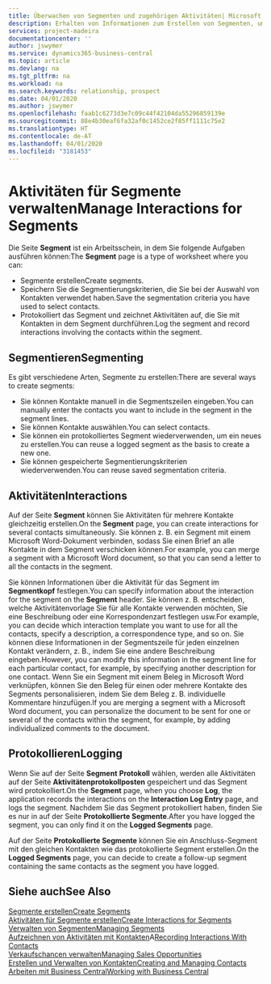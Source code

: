 ```yaml
---
title: Überwachen von Segmenten und zugehörigen Aktivitäten| Microsoft Docs
description: Erhalten von Informationen zum Erstellen von Segmenten, um Kontaktgruppen zu definieren und Festlegen von Aktivitäten für Segmente.
services: project-madeira
documentationcenter: ''
author: jswymer
ms.service: dynamics365-business-central
ms.topic: article
ms.devlang: na
ms.tgt_pltfrm: na
ms.workload: na
ms.search.keywords: relationship, prospect
ms.date: 04/01/2020
ms.author: jswymer
ms.openlocfilehash: faab1c6273d3e7c09c44f42104da55296859139e
ms.sourcegitcommit: 88e4b30eaf6fa32af0c1452ce2f85ff1111c75e2
ms.translationtype: HT
ms.contentlocale: de-AT
ms.lasthandoff: 04/01/2020
ms.locfileid: "3181453"
---
```

# <a name="manage-interactions-for-segments"></a><span data-ttu-id="4c4a5-103">Aktivitäten für Segmente verwalten</span><span class="sxs-lookup"><span data-stu-id="4c4a5-103">Manage Interactions for Segments</span></span>
<span data-ttu-id="4c4a5-104">Die Seite **Segment** ist ein Arbeitsschein, in dem Sie folgende Aufgaben ausführen können:</span><span class="sxs-lookup"><span data-stu-id="4c4a5-104">The **Segment** page is a type of worksheet where you can:</span></span>

* <span data-ttu-id="4c4a5-105">Segmente erstellen</span><span class="sxs-lookup"><span data-stu-id="4c4a5-105">Create segments.</span></span>
* <span data-ttu-id="4c4a5-106">Speichern Sie die Segmentierungskriterien, die Sie bei der Auswahl von Kontakten verwendet haben.</span><span class="sxs-lookup"><span data-stu-id="4c4a5-106">Save the segmentation criteria you have used to select contacts.</span></span>
* <span data-ttu-id="4c4a5-107">Protokolliert das Segment und zeichnet Aktivitäten auf, die Sie mit Kontakten in dem Segment durchführen.</span><span class="sxs-lookup"><span data-stu-id="4c4a5-107">Log the segment and record interactions involving the contacts within the segment.</span></span>

## <a name="segmenting"></a><span data-ttu-id="4c4a5-108">Segmentieren</span><span class="sxs-lookup"><span data-stu-id="4c4a5-108">Segmenting</span></span>
<span data-ttu-id="4c4a5-109">Es gibt verschiedene Arten, Segmente zu erstellen:</span><span class="sxs-lookup"><span data-stu-id="4c4a5-109">There are several ways to create segments:</span></span>

* <span data-ttu-id="4c4a5-110">Sie können Kontakte manuell in die Segmentszeilen eingeben.</span><span class="sxs-lookup"><span data-stu-id="4c4a5-110">You can manually enter the contacts you want to include in the segment in the segment lines.</span></span>
* <span data-ttu-id="4c4a5-111">Sie können Kontakte auswählen.</span><span class="sxs-lookup"><span data-stu-id="4c4a5-111">You can select contacts.</span></span>
* <span data-ttu-id="4c4a5-112">Sie können ein protokolliertes Segment wiederverwenden, um ein neues zu erstellen.</span><span class="sxs-lookup"><span data-stu-id="4c4a5-112">You can reuse a logged segment as the basis to create a new one.</span></span>
* <span data-ttu-id="4c4a5-113">Sie können gespeicherte Segmentierungskriterien wiederverwenden.</span><span class="sxs-lookup"><span data-stu-id="4c4a5-113">You can reuse saved segmentation criteria.</span></span>

## <a name="interactions"></a><span data-ttu-id="4c4a5-114">Aktivitäten</span><span class="sxs-lookup"><span data-stu-id="4c4a5-114">Interactions</span></span>
<span data-ttu-id="4c4a5-115">Auf der Seite **Segment** können Sie Aktivitäten für mehrere Kontakte gleichzeitig erstellen.</span><span class="sxs-lookup"><span data-stu-id="4c4a5-115">On the **Segment** page, you can create interactions for several contacts simultaneously.</span></span> <span data-ttu-id="4c4a5-116">Sie können z. B. ein Segment mit einem Microsoft Word-Dokument verbinden, sodass Sie einen Brief an alle Kontakte in dem Segment verschicken können.</span><span class="sxs-lookup"><span data-stu-id="4c4a5-116">For example, you can merge a segment with a Microsoft Word document, so that you can send a letter to all the contacts in the segment.</span></span>

<span data-ttu-id="4c4a5-117">Sie können Informationen über die Aktivität für das Segment im **Segmentkopf** festlegen.</span><span class="sxs-lookup"><span data-stu-id="4c4a5-117">You can specify information about the interaction for the segment on the **Segment** header.</span></span> <span data-ttu-id="4c4a5-118">Sie können z. B. entscheiden, welche Aktivitätenvorlage Sie für alle Kontakte verwenden möchten, Sie eine Beschreibung oder eine Korrespondenzart festlegen usw.</span><span class="sxs-lookup"><span data-stu-id="4c4a5-118">For example, you can decide which interaction template you want to use for all the contacts, specify a description, a correspondence type, and so on.</span></span> <span data-ttu-id="4c4a5-119">Sie können diese Informationen in der Segmentszeile für jeden einzelnen Kontakt verändern, z. B., indem Sie eine andere Beschreibung eingeben.</span><span class="sxs-lookup"><span data-stu-id="4c4a5-119">However, you can modify this information in the segment line for each particular contact, for example, by specifying another description for one contact.</span></span> <span data-ttu-id="4c4a5-120">Wenn Sie ein Segment mit einem Beleg in Microsoft Word verknüpfen, können Sie den Beleg für einen oder mehrere Kontakte des Segments personalisieren, indem Sie dem Beleg z. B. individuelle Kommentare hinzufügen.</span><span class="sxs-lookup"><span data-stu-id="4c4a5-120">If you are merging a segment with a Microsoft Word document, you can personalize the document to be sent for one or several of the contacts within the segment, for example, by adding individualized comments to the document.</span></span>

## <a name="logging"></a><span data-ttu-id="4c4a5-121">Protokollieren</span><span class="sxs-lookup"><span data-stu-id="4c4a5-121">Logging</span></span>
<span data-ttu-id="4c4a5-122">Wenn Sie auf der Seite **Segment** **Protokoll** wählen, werden alle Aktivitäten auf der Seite **Aktivitätenprotokollposten** gespeichert und das Segment wird protokolliert.</span><span class="sxs-lookup"><span data-stu-id="4c4a5-122">On the **Segment** page, when you choose **Log**, the application records the interactions on the **Interaction Log Entry** page, and logs the segment.</span></span> <span data-ttu-id="4c4a5-123">Nachdem Sie das Segment protokolliert haben, finden Sie es nur in auf der Seite **Protokollierte Segmente**.</span><span class="sxs-lookup"><span data-stu-id="4c4a5-123">After you have logged the segment, you can only find it on the **Logged Segments** page.</span></span>

<span data-ttu-id="4c4a5-124">Auf der Seite **Protokollierte Segmente** können Sie ein Anschluss-Segment mit den gleichen Kontakten wie das protokollierte Segment erstellen.</span><span class="sxs-lookup"><span data-stu-id="4c4a5-124">On the **Logged Segments** page, you can decide to create a follow-up segment containing the same contacts as the segment you have logged.</span></span>

## <a name="see-also"></a><span data-ttu-id="4c4a5-125">Siehe auch</span><span class="sxs-lookup"><span data-stu-id="4c4a5-125">See Also</span></span>
[<span data-ttu-id="4c4a5-126">Segmente erstellen</span><span class="sxs-lookup"><span data-stu-id="4c4a5-126">Create Segments</span></span>](marketing-how-create-segment.md)  
[<span data-ttu-id="4c4a5-127">Aktivitäten für Segmente erstellen</span><span class="sxs-lookup"><span data-stu-id="4c4a5-127">Create Interactions for Segments</span></span>](marketing-how-create-interactions.md)  
[<span data-ttu-id="4c4a5-128">Verwalten von Segmenten</span><span class="sxs-lookup"><span data-stu-id="4c4a5-128">Managing Segments</span></span>](marketing-segments.md)  
<span data-ttu-id="4c4a5-129">[Aufzeichnen von Aktivitäten mit Kontakten](marketing-interactions.md)A</span><span class="sxs-lookup"><span data-stu-id="4c4a5-129">[Recording Interactions With Contacts](marketing-interactions.md)</span></span>  
[<span data-ttu-id="4c4a5-130">Verkaufschancen verwalten</span><span class="sxs-lookup"><span data-stu-id="4c4a5-130">Managing Sales Opportunities</span></span>](marketing-manage-sales-opportunities.md)  
[<span data-ttu-id="4c4a5-131">Erstellen und Verwalten von Kontakten</span><span class="sxs-lookup"><span data-stu-id="4c4a5-131">Creating and Managing Contacts</span></span>](marketing-contacts.md)  
[<span data-ttu-id="4c4a5-132">Arbeiten mit  Business Central</span><span class="sxs-lookup"><span data-stu-id="4c4a5-132">Working with Business Central</span></span>](ui-work-product.md)
